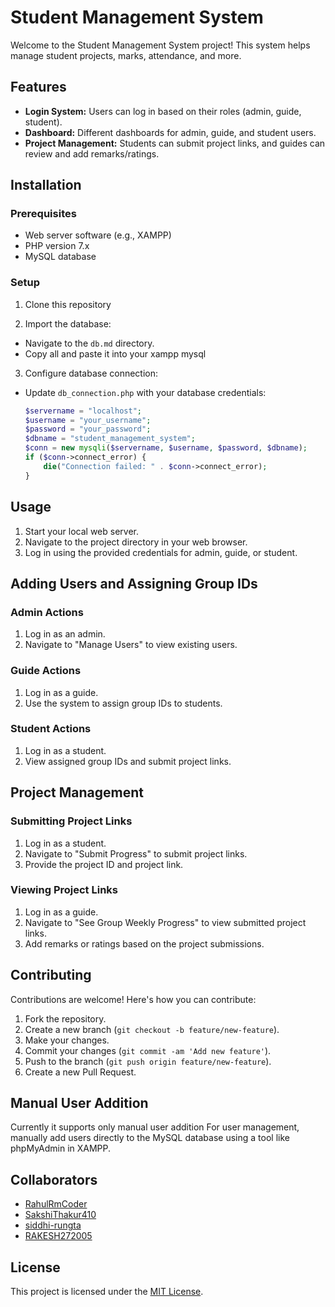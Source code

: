 # Student Management System

Welcome to the Student Management System project! This system helps manage student projects, marks, attendance, and more.

## Features

- **Login System:** Users can log in based on their roles (admin, guide, student).
- **Dashboard:** Different dashboards for admin, guide, and student users.
- **Project Management:** Students can submit project links, and guides can review and add remarks/ratings.

## Installation

### Prerequisites

- Web server software (e.g., XAMPP)
- PHP version 7.x
- MySQL database

### Setup

1. Clone this repository

2. Import the database:
- Navigate to the `db.md` directory.
- Copy all and paste it into your xampp mysql

3. Configure database connection:
- Update `db_connection.php` with your database credentials:
  ```php
  $servername = "localhost";
  $username = "your_username";
  $password = "your_password";
  $dbname = "student_management_system";
  $conn = new mysqli($servername, $username, $password, $dbname);
  if ($conn->connect_error) {
      die("Connection failed: " . $conn->connect_error);
  }
  ```

## Usage

1. Start your local web server.
2. Navigate to the project directory in your web browser.
3. Log in using the provided credentials for admin, guide, or student.

## Adding Users and Assigning Group IDs

### Admin Actions

1. Log in as an admin.
2. Navigate to "Manage Users" to view existing users.

### Guide Actions

1. Log in as a guide.
2. Use the system to assign group IDs to students.

### Student Actions

1. Log in as a student.
2. View assigned group IDs and submit project links.

## Project Management

### Submitting Project Links

1. Log in as a student.
2. Navigate to "Submit Progress" to submit project links.
3. Provide the project ID and project link.

### Viewing Project Links

1. Log in as a guide.
2. Navigate to "See Group Weekly Progress" to view submitted project links.
3. Add remarks or ratings based on the project submissions.

## Contributing

Contributions are welcome! Here's how you can contribute:

1. Fork the repository.
2. Create a new branch (`git checkout -b feature/new-feature`).
3. Make your changes.
4. Commit your changes (`git commit -am 'Add new feature'`).
5. Push to the branch (`git push origin feature/new-feature`).
6. Create a new Pull Request.

## Manual User Addition
Currently it supports only manual user addition
For user management, manually add users directly to the MySQL database using a tool like phpMyAdmin in XAMPP.

## Collaborators

- [RahulRmCoder](https://github.com/RahulRmCoder)
- [SakshiThakur410](https://github.com/SakshiThakur410)
- [siddhi-rungta](https://github.com/siddhi-rungta)
- [RAKESH272005](https://github.com/RAKESH272005)


## License

This project is licensed under the [MIT License](LICENSE).
